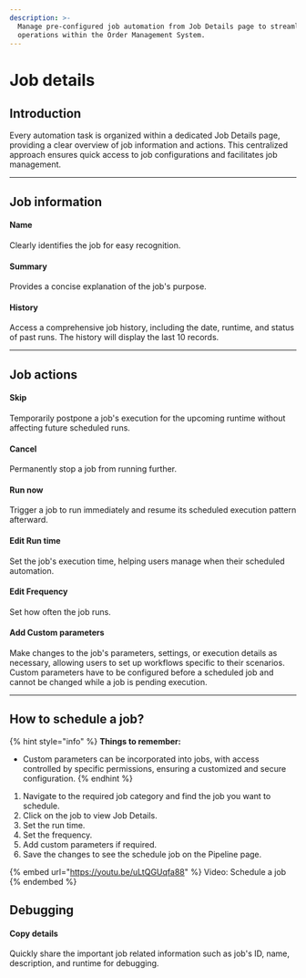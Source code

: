```yaml
---
description: >-
  Manage pre-configured job automation from Job Details page to streamline
  operations within the Order Management System.
---
```


# Job details

## Introduction

Every automation task is organized within a dedicated Job Details page, providing a clear overview of job information and actions. This centralized approach ensures quick access to job configurations and facilitates job management.

***

## Job information

#### **Name**

Clearly identifies the job for easy recognition.

#### **Summary**

Provides a concise explanation of the job's purpose.

#### **History**

Access a comprehensive job history, including the date, runtime, and status of past runs. The history will display the last 10 records.

***

## Job actions

#### **Skip**

Temporarily postpone a job's execution for the upcoming runtime without affecting future scheduled runs.

#### Cancel

Permanently stop a job from running further.

#### **Run now**

Trigger a job to run immediately and resume its scheduled execution pattern afterward.

#### **Edit Run time**

Set the job's execution time, helping users manage when their scheduled automation.

#### **Edit Frequency**

Set how often the job runs.

#### Add Custom parameters

Make changes to the job's parameters, settings, or execution details as necessary, allowing users to set up workflows specific to their scenarios. Custom parameters have to be configured before a scheduled job and cannot be changed while a job is pending execution.

***

## How to schedule a job?

{% hint style="info" %}
**Things to remember:**

* Custom parameters can be incorporated into jobs, with access controlled by specific permissions, ensuring a customized and secure configuration.
{% endhint %}

1. Navigate to the required job category and find the job you want to schedule.
2. Click on the job to view Job Details.
3. Set the run time.
4. Set the frequency.
5. Add custom parameters if required.
6. Save the changes to see the schedule job on the Pipeline page.

{% embed url="https://youtu.be/uLtQGUqfa88" %}
Video: Schedule a job
{% endembed %}



## Debugging

#### **Copy details**

Quickly share the important job related information such as job's ID, name, description, and runtime for debugging.


